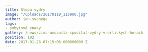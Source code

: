 ```yaml
---
title: Stopa vydry
image: "/uploads/20170119_115906.jpg"
author: jan-svanyga
tags:
- pobytové znaky
gallery: /news/zima-umoznila-spocitat-vydry-v-orlickych-horach
position: 102
date: 2017-01-26 07:19:06.000000000 Z
---
```

